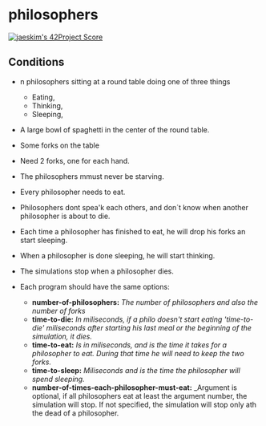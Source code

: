 # philosophers

[![jaeskim's 42Project Score](https://badge42.herokuapp.com/api/project/javrodri/Philosophers)](https://github.com/JaeSeoKim/badge42)

## Conditions
* n philosophers sitting at a round table doing one of three things
	* Eating,
	* Thinking,
	* Sleeping,

* A large bowl of spaghetti in the center of the round table.
* Some forks on the table
* Need 2 forks, one for each hand.
* The philosophers mmust never be starving.
* Every philosopher needs to eat.
* Philosophers dont spea'k each others, and don´t know when another philosopher is about to die.
* Each time a philosopher has finished to eat, he will drop his forks an start sleeping.
* When  a philosopher is done sleeping, he will start thinking.
* The simulations stop when a philosopher dies.
* Each program should have the same options:
	* __number-of-philosophers:__ _The number of philosophers and also the number of forks_
	* __time-to-die:__ _In miliseconds, if a philo doesn't start eating 'time-to-die' miliseconds after starting his last meal or the beginning of the simulation, it dies._
	* __time-to-eat:__ _Is in miliseconds, and is the time it takes for a philosopher to eat. During that time he will need to keep the two forks._
	* __time-to-sleep:__ _Miliseconds and is the time the philosopher will spend sleeping._
	* __number-of-times-each-philosopher-must-eat:__ _Argument is optional, if all philosophers eat at least the argument number, the simulation will stop. If not specified, the simulation will stop only ath the dead of a philosopher.



